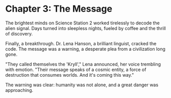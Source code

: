 # Chapter 3: The Message

The brightest minds on Science Station 2 worked tirelessly to decode the alien signal. Days turned into sleepless nights, fueled by coffee and the thrill of discovery.

Finally, a breakthrough. Dr. Lena Hanson, a brilliant linguist, cracked the code. The message was a warning, a desperate plea from a civilization long gone.

"They called themselves the 'Kryll'," Lena announced, her voice trembling with emotion. "Their message speaks of a cosmic entity, a force of destruction that consumes worlds. And it's coming this way."

The warning was clear: humanity was not alone, and a great danger was approaching.
